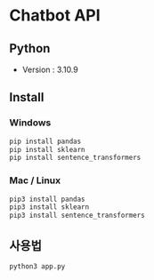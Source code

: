 # Chatbot API

## Python

* Version : 3.10.9

## Install

### Windows

```sh
pip install pandas
pip install sklearn
pip install sentence_transformers
```

### Mac / Linux

```sh
pip3 install pandas
pip3 install sklearn
pip3 install sentence_transformers
```

## 사용법

```sh
python3 app.py
```
